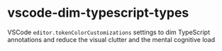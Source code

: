 # vscode-dim-typescript-types
VSCode `editor.tokenColorCustomizations` settings to dim TypeScript annotations and reduce the visual clutter and the mental cognitive load
